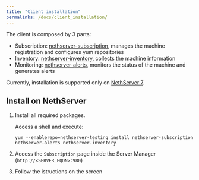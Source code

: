 ```yaml
---
title: "Client installation"
permalinks: /docs/client_installation/
---
```


The client is composed by 3 parts:

- Subscription: [nethserver-subscription](https://github.com/NethServer/nethserver-subscription), manages the machine registration and configures yum repositories
- Inventory: [nethserver-inventory](https://github.com/NethServer/nethserver-inventory), collects the machine information
- Monitoring: [nethserver-alerts](https://github.com/NethServer/nethserver-alerts), monitors the status of the machine and generates alerts

Currently, installation is supported only on [NethServer 7](https://www.nethserver.org).


## Install on NethServer

1. Install all required packages.

   Access a shell and execute:
   ```
   yum --enablerepo=nethserver-testing install nethserver-subscription nethserver-alerts nethserver-inventory
   ```

2. Access the ``Subscription`` page inside the Server Manager (``http://<SERVER_FQDN>:980``)

3. Follow the istructions on the screen

